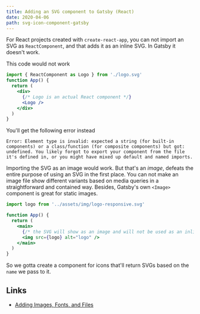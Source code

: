 ```yaml
---
title: Adding an SVG component to Gatsby (React)
date: 2020-04-06
path: svg-icon-component-gatsby
---
```


For React projects created with `create-react-app`, you can not import an SVG as `ReactComponent`, and that adds it as an inline SVG. In Gatsby it doesn't work.

This code would not work

```jsx
import { ReactComponent as Logo } from './logo.svg'
function App() {
  return (
    <div>
      {/* Logo is an actual React component */}
      <Logo />
    </div>
  )
}
```

You'll get the following error instead

```
Error: Element type is invalid: expected a string (for built-in components) or a class/function (for composite components) but got: undefined. You likely forgot to export your component from the file it's defined in, or you might have mixed up default and named imports.
```

Importing the SVG as an image would work. But that's an _image_, defeats the entire purpose of using an SVG in the first place. You can not make an image file show different variants based on media queries in a straightforward and contained way. Besides, Gatsby's own `<Image>` component is great for static images.

```jsx
import logo from '../assets/img/logo-responsive.svg'

function App() {
  return (
    <main>
      {/* the SVG will show as an image and will not be used as an inline SVG */}
      <img src={logo} alt="logo" />
    </main>
  )
}
```

So we gotta create a component for icons that'll return SVGs based on the `name` we pass to it.

## Links

- [Adding Images, Fonts, and Files](https://create-react-app.dev/docs/adding-images-fonts-and-files/)

